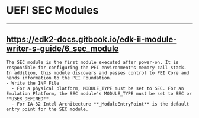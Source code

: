 # UEFI SEC Modules
---
## https://edk2-docs.gitbook.io/edk-ii-module-writer-s-guide/6_sec_module
```
The SEC module is the first module executed after power-on. It is responsible for configuring the PEI environment's memory call stack. In addition, this module discovers and passes control to PEI Core and hands information to the PEI Foundation.
- Write the INF File
  - For a physical platform, MODULE_TYPE must be set to SEC. For an Emulation Platform, the SEC module's MODULE_TYPE must be set to SEC or **USER_DEFINED**.
  - For IA-32 Intel Architecture **_ModuleEntryPoint** is the default entry point for the SEC module.
```